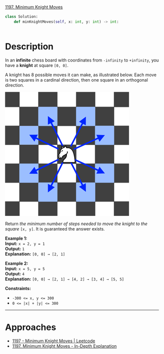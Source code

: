 [1197. Minimum Knight Moves](https://leetcode.com/problems/minimum-knight-moves)

```python
class Solution:
    def minKnightMoves(self, x: int, y: int) -> int:
	    
```

# Description

In an **infinite** chess board with coordinates from `-infinity` to `+infinity`, you have a **knight** at square `[0, 0]`.

A knight has 8 possible moves it can make, as illustrated below. Each move is two squares in a cardinal direction, then one square in an orthogonal direction.

![](!assets/attachments/Pasted%20image%2020240420013403.png)

Return _the minimum number of steps needed to move the knight to the square_ `[x, y]`. It is guaranteed the answer exists.

**Example 1:**  
**Input:** `x = 2, y = 1`  
**Output:** `1`  
**Explanation:** `[0, 0] → [2, 1]`  

**Example 2:**  
**Input:** `x = 5, y = 5`  
**Output:** `4`  
**Explanation:** `[0, 0] → [2, 1] → [4, 2] → [3, 4] → [5, 5]`  

**Constraints:**
- `-300 <= x, y <= 300`
- `0 <= |x| + |y| <= 300`

---



# Approaches

- [1197 - Minimum Knight Moves | Leetcode](https://leetcode.ca/2019-03-11-1197-Minimum-Knight-Moves/)
- [1197. Minimum Knight Moves - In-Depth Explanation](https://algo.monster/liteproblems/1197)